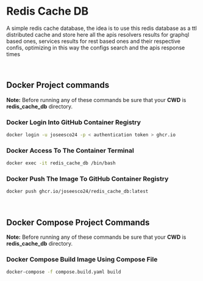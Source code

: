 # Redis Cache DB

A simple redis cache database, the idea is to use this redis database as a ttl distributed cache and store here all the apis resolvers results for graphql based ones, services results for rest based ones and their respective confis, optimizing in this way the configs search and the apis response times

<br/>

## Docker Project commands

**Note:** Before running any of these commands be sure that your **CWD** is **redis_cache_db** directory.

### Docker Login Into GitHub Container Registry

```bash
docker login -u joseesco24 -p < authentication token > ghcr.io
```

### Docker Access To The Container Terminal

```bash
docker exec -it redis_cache_db /bin/bash
```

### Docker Push The Image To GitHub Container Registry

```bash
docker push ghcr.io/joseesco24/redis_cache_db:latest
```

<br/>

## Docker Compose Project Commands

**Note:** Before running any of these commands be sure that your **CWD** is **redis_cache_db** directory.

### Docker Compose Build Image Using Compose File

```bash
docker-compose -f compose.build.yaml build
```

<br/>
